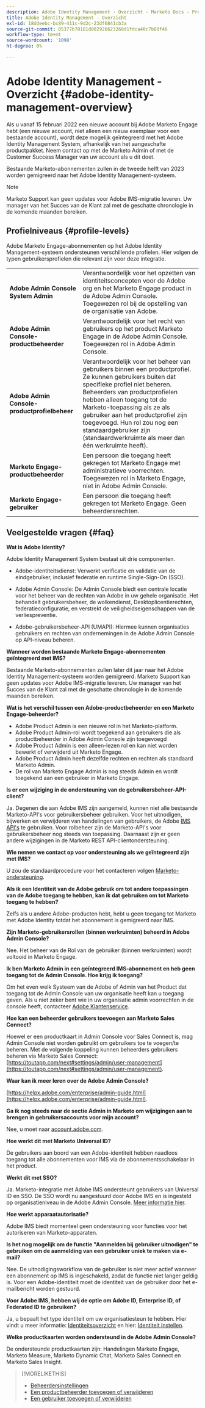 ```yaml
---
description: Adobe Identity Management - Overzicht - Marketo Docs - Productdocumentatie
title: Adobe Identity Management - Overzicht
exl-id: 18ddeebc-bc89-411c-9d2c-23df6841cb3a
source-git-commit: 05377b78181d002926623268d1fdca40c7b80f46
workflow-type: tm+mt
source-wordcount: '1098'
ht-degree: 0%

---
```


# Adobe Identity Management - Overzicht {#adobe-identity-management-overview}

Als u vanaf 15 februari 2022 een nieuwe account bij Adobe Marketo Engage hebt (een nieuwe account, niet alleen een nieuw exemplaar voor een bestaande account), wordt deze mogelijk geïntegreerd met het Adobe Identity Management System, afhankelijk van het aangeschafte productpakket. Neem contact op met de Marketo Admin of met de Customer Success Manager van uw account als u dit doet.

Bestaande Marketo-abonnementen zullen in de tweede helft van 2023 worden gemigreerd naar het Adobe Identity Management-systeem.

>[!NOTE]
>
>Marketo Support kan geen updates voor Adobe IMS-migratie leveren. Uw manager van het Succes van de Klant zal met de geschatte chronologie in de komende maanden bereiken.

## Profielniveaus {#profile-levels}

Adobe Marketo Engage-abonnementen op het Adobe Identity Management-systeem ondersteunen verschillende profielen. Hier volgen de typen gebruikersprofielen die relevant zijn voor deze integratie.

<table>
 <tr>
  <td><strong>Adobe Admin Console System Admin</strong></td>
  <td>Verantwoordelijk voor het opzetten van identiteitsconcepten voor de Adobe org en het Marketo Engage product in de Adobe Admin Console. Toegewezen rol bij de opstelling van de organisatie van Adobe.</td>
 </tr>
 <tr>
  <td><strong>Adobe Admin Console-productbeheerder</strong></td>
  <td>Verantwoordelijk voor het recht van gebruikers op het product Marketo Engage in de Adobe Admin Console. Toegewezen rol in Adobe Admin Console.</td>
 </tr>
 <tr>
  <td><strong>Adobe Admin Console-productprofielbeheer</strong></td>
  <td>Verantwoordelijk voor het beheer van gebruikers binnen een productprofiel. Ze kunnen gebruikers buiten dat specifieke profiel niet beheren. Beheerders van productprofielen hebben alleen toegang tot de Marketo-toepassing als ze als gebruiker aan het productprofiel zijn toegevoegd. Hun rol zou nog een standaardgebruiker zijn (standaardwerkruimte als meer dan één werkruimte heeft).
</td>
 </tr>
 <tr>
  <td><strong>Marketo Engage-productbeheerder</strong></td>
  <td>Een persoon die toegang heeft gekregen tot Marketo Engage met administratieve voorrechten. Toegewezen rol in Marketo Engage, niet in Adobe Admin Console.</td>
 </tr>
 <tr>
  <td><strong>Marketo Engage-gebruiker</strong></td>
  <td>Een persoon die toegang heeft gekregen tot Marketo Engage. Geen beheerdersrechten.</td>
 </tr>
</table>

## Veelgestelde vragen {#faq}

**Wat is Adobe Identity?**

Adobe Identity Management System bestaat uit drie componenten.

* Adobe-identiteitsdienst: Verwerkt verificatie en validatie van de eindgebruiker, inclusief federatie en runtime Single-Sign-On (SSO).

* Adobe Admin Console: De Admin Console biedt een centrale locatie voor het beheer van de rechten van Adobe in uw gehele organisatie. Het behandelt gebruikersbeheer, de wolkendienst, Desktoplicentierechten, federatieconfiguratie, en verstrekt de veiligheidseigenschappen van de verliespreventie.

* Adobe-gebruikersbeheer-API (UMAPI): Hiermee kunnen organisaties gebruikers en rechten van ondernemingen in de Adobe Admin Console op API-niveau beheren.

**Wanneer worden bestaande Marketo Engage-abonnementen geïntegreerd met IMS?**

Bestaande Marketo-abonnementen zullen later dit jaar naar het Adobe Identity Management-systeem worden gemigreerd. Marketo Support kan geen updates voor Adobe IMS-migratie leveren. Uw manager van het Succes van de Klant zal met de geschatte chronologie in de komende maanden bereiken.

**Wat is het verschil tussen een Adobe-productbeheerder en een Marketo Engage-beheerder?**

* Adobe Product Admin is een nieuwe rol in het Marketo-platform.
* Adobe Product Admin-rol wordt toegekend aan gebruikers die als productbeheerder in Adobe Admin Console zijn toegevoegd
* Adobe Product Admin is een alleen-lezen rol en kan niet worden bewerkt of verwijderd uit Marketo Engage.
* Adobe Product Admin heeft dezelfde rechten en rechten als standaard Marketo Admin.
* De rol van Marketo Engage Admin is nog steeds Admin en wordt toegekend aan een gebruiker in Marketo Engage.

**Is er een wijziging in de ondersteuning van de gebruikersbeheer-API-client?**

Ja. Degenen die aan Adobe IMS zijn aangemeld, kunnen niet alle bestaande Marketo-API&#39;s voor gebruikersbeheer gebruiken. Voor het uitnodigen, bijwerken en verwijderen van handelingen van gebruikers, de Adobe [IMS API&#39;s](https://www.adobe.io/apis/experienceplatform/umapi-new.html) te gebruiken. Voor rolbeheer zijn de Marketo-API&#39;s voor gebruikersbeheer nog steeds van toepassing. Daarnaast zijn er geen andere wijzigingen in de Marketo REST API-clientondersteuning.

**Wie nemen we contact op voor ondersteuning als we geïntegreerd zijn met IMS?**

U zou de standaardprocedure voor het contacteren volgen [Marketo-ondersteuning](https://nation.marketo.com/t5/support/ct-p/Support).

**Als ik een Identiteit van de Adobe gebruik om tot andere toepassingen van de Adobe toegang te hebben, kan ik dat gebruiken om tot Marketo toegang te hebben?**

Zelfs als u andere Adobe-producten hebt, hebt u geen toegang tot Marketo met Adobe Identity totdat het abonnement is gemigreerd naar IMS.

**Zijn Marketo-gebruikersrollen (binnen werkruimten) beheerd in Adobe Admin Console?**

Nee. Het beheer van de Rol van de gebruiker (binnen werkruimten) wordt voltooid in Marketo Engage.

**Ik ben Marketo Admin in een geïntegreerd IMS-abonnement en heb geen toegang tot de Admin Console. Hoe krijg ik toegang?**

Om het even welk Systeem van de Adobe of Admin van het Product dat toegang tot de Admin Console van uw organisatie heeft kan u toegang geven. Als u niet zeker bent wie in uw organisatie admin voorrechten in de console heeft, contacteer [Adobe Klantenservice](https://helpx.adobe.com/contact.html).

**Hoe kan een beheerder gebruikers toevoegen aan Marketo Sales Connect?**

Hoewel er een productkaart in Admin Console voor Sales Connect is, mag Admin Console niet worden gebruikt om gebruikers toe te voegen/te beheren. Met de volgende koppeling kunnen beheerders gebruikers beheren via Marketo Sales Connect: [https://toutapp.com/next#settings/admin/user-management](https://toutapp.com/next#settings/admin/user-management).

**Waar kan ik meer leren over de Adobe Admin Console?**

[https://helpx.adobe.com/enterprise/admin-guide.html](https://helpx.adobe.com/enterprise/admin-guide.html).

**Ga ik nog steeds naar de sectie Admin in Marketo om wijzigingen aan te brengen in gebruikersaccounts voor mijn account?**

Nee, u moet naar [account.adobe.com](https://account.adobe.com).

**Hoe werkt dit met Marketo Universal ID?**

De gebruikers aan boord van een Adobe-identiteit hebben naadloos toegang tot alle abonnementen voor IMS via de abonnementsschakelaar in het product.

**Werkt dit met SSO?**

Ja. Marketo-integratie met Adobe IMS ondersteunt gebruikers van Universal ID en SSO. De SSO wordt nu aangestuurd door Adobe IMS en is ingesteld op organisatieniveau in de Adobe Admin Console. [Meer informatie hier](https://helpx.adobe.com/enterprise/using/set-up-identity.html).

**Hoe werkt apparaatautorisatie?**

Adobe IMS biedt momenteel geen ondersteuning voor functies voor het autoriseren van Marketo-apparaten.

**Is het nog mogelijk om de functie &quot;Aanmelden bij gebruiker uitnodigen&quot; te gebruiken om de aanmelding van een gebruiker uniek te maken via e-mail?**

Nee. De uitnodigingsworkflow van de gebruiker is niet meer actief wanneer een abonnement op IMS is ingeschakeld, zodat de functie niet langer geldig is. Voor een Adobe-identiteit moet de identiteit van de gebruiker door het e-mailbericht worden gestuurd.

**Voor Adobe IMS, hebben wij de optie om Adobe ID, Enterprise ID, of Federated ID te gebruiken?**

Ja, u bepaalt het type identiteit om uw organisatiesteun te hebben. Hier vindt u meer informatie: [Identiteitsoverzicht](https://helpx.adobe.com/enterprise/using/identity.html) en hier: [Identiteit instellen](https://helpx.adobe.com/enterprise/using/set-up-identity.html).

**Welke productkaarten worden ondersteund in de Adobe Admin Console?**

De ondersteunde productkaarten zijn: Handelingen Marketo Engage, Marketo Measure, Marketo Dynamic Chat, Marketo Sales Connect en Marketo Sales Insight.

>[!MORELIKETHIS]
>
>* [Beheerdersinstellingen](/help/marketo/product-docs/administration/marketo-with-adobe-identity/admin-setup.md)
>* [Een productbeheerder toevoegen of verwijderen](/help/marketo/product-docs/administration/marketo-with-adobe-identity/add-or-remove-a-product-admin.md)
>* [Een gebruiker toevoegen of verwijderen](/help/marketo/product-docs/administration/marketo-with-adobe-identity/add-or-remove-a-user.md)

